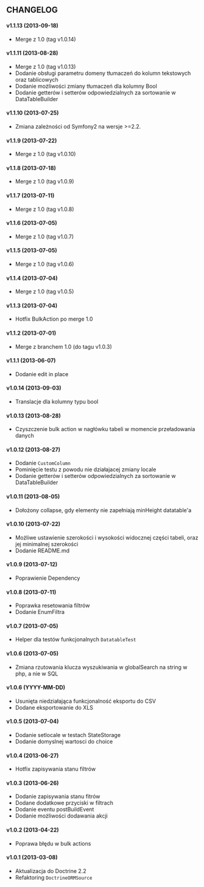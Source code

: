 ## CHANGELOG ##

#### v1.1.13 (2013-09-18) ####
- Merge z 1.0 (tag v1.0.14)

#### v1.1.11 (2013-08-28) ####
- Merge z 1.0 (tag v1.0.13)
- Dodanie obsługi parametru domeny tłumaczeń do kolumn tekstowych oraz tablicowych
- Dodanie możliwości zmiany tłumaczeń dla kolumny Bool
- Dodanie getterów i setterów odpowiedzialnych za sortowanie w DataTableBuilder

#### v1.1.10 (2013-07-25) ####
- Zmiana zależności od Symfony2 na wersje >=2.2.

#### v1.1.9 (2013-07-22)
- Merge z 1.0 (tag v1.0.10)

#### v1.1.8 (2013-07-18)
- Merge z 1.0 (tag v1.0.9)

#### v1.1.7 (2013-07-11)
- Merge z 1.0 (tag v1.0.8)

#### v1.1.6 (2013-07-05)
- Merge z 1.0 (tag v1.0.7)

#### v1.1.5 (2013-07-05)
- Merge z 1.0 (tag v1.0.6)

#### v1.1.4 (2013-07-04)
- Merge z 1.0 (tag v1.0.5)

#### v1.1.3 (2013-07-04)
- Hotfix BulkAction po merge 1.0

#### v1.1.2 (2013-07-01)
- Merge z branchem 1.0 (do tagu v1.0.3)

#### v1.1.1 (2013-06-07) ####
- Dodanie edit in place

#### v1.0.14 (2013-09-03) ####
- Translacje dla kolumny typu bool

#### v1.0.13 (2013-08-28) ####
- Czyszczenie bulk action w nagłówku tabeli w momencie przeładowania danych

#### v1.0.12 (2013-08-27) ####
- Dodanie `CustomColumn`
- Pominięcie testu z powodu nie działajacej zmiany locale
- Dodanie getterów i setterów odpowiedzialnych za sortowanie w DataTableBuilder

#### v1.0.11 (2013-08-05) ####
- Dołożony collapse, gdy elementy nie zapełniają minHeight datatable'a

#### v1.0.10 (2013-07-22) ####
- Możliwe ustawienie szerokości i wysokości widocznej części tabeli, oraz jej minimalnej szerokości
- Dodanie README.md

#### v1.0.9 (2013-07-12) ####
- Poprawienie Dependency

#### v1.0.8 (2013-07-11) ####
- Poprawka resetowania filtrów
- Dodanie EnumFiltra

#### v1.0.7 (2013-07-05) ####
- Helper dla testów funkcjonalnych `DatatableTest`

#### v1.0.6 (2013-07-05) ####
- Zmiana rzutowania klucza wyszukiwania w globalSearch na string w php, a nie w SQL

#### v1.0.6 (YYYY-MM-DD) ####
- Usunięta niedziałająca funkcjonalność eksportu do CSV
- Dodane eksportowanie do XLS

#### v1.0.5 (2013-07-04) ####
- Dodanie setlocale w testach StateStorage
- Dodanie domyslnej wartosci do choice

#### v1.0.4 (2013-06-27) ####
- Hotfix zapisywania stanu filtrów

#### v1.0.3 (2013-06-26) ####
- Dodanie zapisywania stanu fitrów
- Dodane dodatkowe przyciski w filtrach
- Dodanie eventu postBuildEvent
- Dodanie możliwości dodawania akcji

#### v1.0.2 (2013-04-22) ####
- Poprawa błędu w bulk actions

#### v1.0.1 (2013-03-08) ####
- Aktualizacja do Doctrine 2.2
- Refaktoring `DoctrineORMSource`
